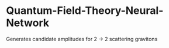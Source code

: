 # Quantum-Field-Theory-Neural-Network
Generates candidate amplitudes for 2 -> 2 scattering gravitons
